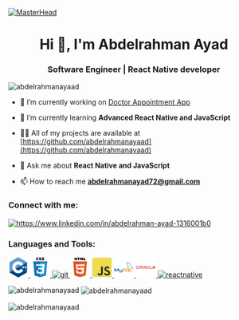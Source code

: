 [![MasterHead](https://visualmodo.com/wp-content/uploads/2022/01/Top-15-React-Native-Tools-for-Mobile-App-Developers-in-2022.png)](https://www.linkedin.com/in/abdelrahman-ayad-1316001b0/)
<h1 align="center">Hi 👋, I'm Abdelrahman Ayad</h1>
<h3 align="center">Software Engineer | React Native developer</h3>
<p align="left"> <img src="https://komarev.com/ghpvc/?username=abdelrahmanayaad&label=Profile%20views&color=0e75b6&style=flat" alt="abdelrahmanayaad" /> </p>

- 🔭 I’m currently working on [Doctor Appointment App](https://github.com/EsraaRedaElgiz/DoctorAppointmentApp)

- 🌱 I’m currently learning **Advanced React Native and JavaScript**

- 👨‍💻 All of my projects are available at [https://github.com/abdelrahmanayaad](https://github.com/abdelrahmanayaad)

- 💬 Ask me about **React Native and JavaScript**

- 📫 How to reach me **abdelrahmanayad72@gmail.com**

<h3 align="left">Connect with me:</h3>
<p align="left">
<a href="https://linkedin.com/in/https://www.linkedin.com/in/abdelrahman-ayad-1316001b0" target="blank"><img align="center" src="https://raw.githubusercontent.com/rahuldkjain/github-profile-readme-generator/master/src/images/icons/Social/linked-in-alt.svg" alt="https://www.linkedin.com/in/abdelrahman-ayad-1316001b0" height="30" width="40" /></a>
</p>

<h3 align="left">Languages and Tools:</h3>
<p align="left"> <a href="https://www.w3schools.com/cpp/" target="_blank" rel="noreferrer"> <img src="https://raw.githubusercontent.com/devicons/devicon/master/icons/cplusplus/cplusplus-original.svg" alt="cplusplus" width="40" height="40"/> </a> <a href="https://www.w3schools.com/css/" target="_blank" rel="noreferrer"> <img src="https://raw.githubusercontent.com/devicons/devicon/master/icons/css3/css3-original-wordmark.svg" alt="css3" width="40" height="40"/> </a> <a href="https://git-scm.com/" target="_blank" rel="noreferrer"> <img src="https://www.vectorlogo.zone/logos/git-scm/git-scm-icon.svg" alt="git" width="40" height="40"/> </a> <a href="https://www.w3.org/html/" target="_blank" rel="noreferrer"> <img src="https://raw.githubusercontent.com/devicons/devicon/master/icons/html5/html5-original-wordmark.svg" alt="html5" width="40" height="40"/> </a> <a href="https://developer.mozilla.org/en-US/docs/Web/JavaScript" target="_blank" rel="noreferrer"> <img src="https://raw.githubusercontent.com/devicons/devicon/master/icons/javascript/javascript-original.svg" alt="javascript" width="40" height="40"/> </a> <a href="https://www.mysql.com/" target="_blank" rel="noreferrer"> <img src="https://raw.githubusercontent.com/devicons/devicon/master/icons/mysql/mysql-original-wordmark.svg" alt="mysql" width="40" height="40"/> </a> <a href="https://www.oracle.com/" target="_blank" rel="noreferrer"> <img src="https://raw.githubusercontent.com/devicons/devicon/master/icons/oracle/oracle-original.svg" alt="oracle" width="40" height="40"/> </a> <a href="https://reactnative.dev/" target="_blank" rel="noreferrer"> <img src="https://reactnative.dev/img/header_logo.svg" alt="reactnative" width="40" height="40"/> </a> </p>

<p><img align="left" src="https://github-readme-stats.vercel.app/api/top-langs?username=abdelrahmanayaad&show_icons=true&locale=en&layout=compact" alt="abdelrahmanayaad" /></p>

<p>&nbsp;<img align="center" src="https://github-readme-stats.vercel.app/api?username=abdelrahmanayaad&show_icons=true&locale=en" alt="abdelrahmanayaad" /></p>

<p><img align="center" src="https://github-readme-streak-stats.herokuapp.com/?user=abdelrahmanayaad&" alt="abdelrahmanayaad" /></p>
